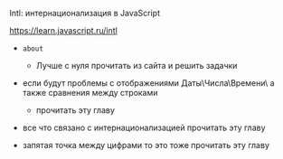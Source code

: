 Intl: интернационализация в JavaScript

https://learn.javascript.ru/intl

- `about`
    - Лучше с нуля прочитать из сайта и решить задачки

- если будут проблемы с отображениями Даты\Числа\Времени\ а также сравнения между строками
    - прочитать эту главу
- все что связано с интернационализацией прочитать эту главу
- запятая точка между цифрами то это тоже прочитать эту главу 
